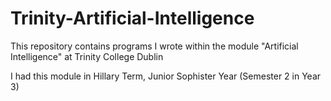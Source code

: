 # Trinity-Artificial-Intelligence
This repository contains programs I wrote within the module "Artificial Intelligence" at Trinity College Dublin

I had this module in Hillary Term, Junior Sophister Year (Semester 2 in Year 3)
